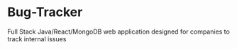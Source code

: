 # Bug-Tracker
Full Stack Java/React/MongoDB web application designed for companies to track internal issues
